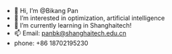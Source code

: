 - 👋 Hi, I’m @Bikang Pan
- 👀 I’m interested in optimization, artificial intelligence
- 🌱 I’m currently learning in Shanghaitech!
- 📫 Email: panbk@shanghaitech.edu.cn
- phone: +86 18702195230
